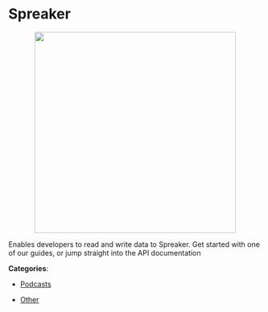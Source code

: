 # Spreaker
<p align="center">
    <img width="400" src="https://raw.githubusercontent.com/apis-list/apis-list/apis/spreaker/logo_256x256.png" />
</p>

Enables developers to read and write data to Spreaker.  Get started with one of our guides, or jump straight into the API documentation



**Categories**:

- [Podcasts](https://github.com/apis-list/apis-list#podcasts)

- [Other](https://github.com/apis-list/apis-list#other)



